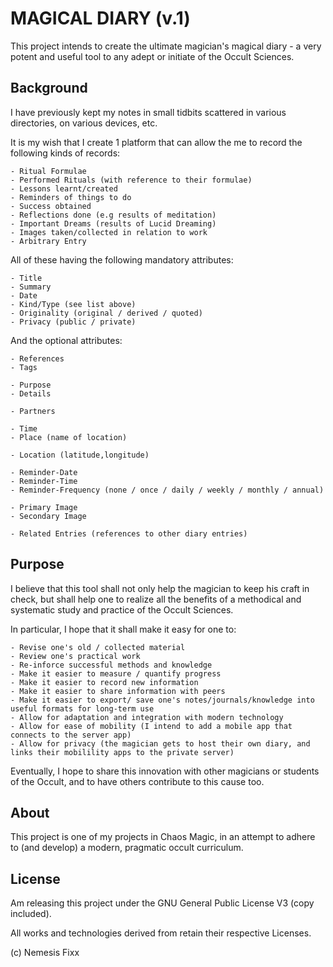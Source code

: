 MAGICAL DIARY (v.1)
=========================

This project intends to create the ultimate magician's magical diary - a very potent and useful tool to any adept or initiate of the Occult Sciences.


Background
-------------------------

I have previously kept my notes in small tidbits scattered in various directories, on various devices, etc.

It is my wish that I create 1 platform that can allow the me to record the following kinds of records:

    - Ritual Formulae
    - Performed Rituals (with reference to their formulae)
    - Lessons learnt/created
    - Reminders of things to do
    - Success obtained
    - Reflections done (e.g results of meditation)
    - Important Dreams (results of Lucid Dreaming)
    - Images taken/collected in relation to work
    - Arbitrary Entry

All of these having the following mandatory attributes:

    - Title
    - Summary
    - Date
    - Kind/Type (see list above)
    - Originality (original / derived / quoted)
    - Privacy (public / private)

And the optional attributes:
    
    - References
    - Tags

    - Purpose
    - Details
    
    - Partners

    - Time
    - Place (name of location)

    - Location (latitude,longitude)
    
    - Reminder-Date
    - Reminder-Time
    - Reminder-Frequency (none / once / daily / weekly / monthly / annual)

    - Primary Image
    - Secondary Image

    - Related Entries (references to other diary entries)
    

Purpose
-------------------------

I believe that this tool shall not only help the magician to keep his craft in check, but shall help one to
realize all the benefits of a methodical and systematic study and practice of the Occult Sciences.

In particular, I hope that it shall make it easy for one to:

    - Revise one's old / collected material
    - Review one's practical work
    - Re-inforce successful methods and knowledge
    - Make it easier to measure / quantify progress
    - Make it easier to record new information
    - Make it easier to share information with peers
    - Make it easier to export/ save one's notes/journals/knowledge into useful formats for long-term use
    - Allow for adaptation and integration with modern technology
    - Allow for ease of mobility (I intend to add a mobile app that connects to the server app)
    - Allow for privacy (the magician gets to host their own diary, and links their mobilility apps to the private server)

Eventually, I hope to share this innovation with other magicians or students of the Occult, and to have others contribute to this cause too.

About
-------------------------

This project is one of my projects in Chaos Magic, in an attempt to adhere to (and develop) a modern, pragmatic occult curriculum.

License
-------------------------

Am releasing this project under the GNU General Public License V3 (copy included).

All works and technologies derived from retain their respective Licenses.

(c) Nemesis Fixx

